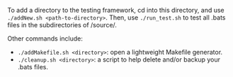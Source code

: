 
To add a directory to the testing framework, cd into this directory, and use `./addNew.sh <path-to-directory>`.
Then, use `./run_test.sh` to test all .bats files in the subdirectories of /source/. 

Other commands include:
- `./addMakefile.sh <directory>`: open a lightweight Makefile generator.
- `./cleanup.sh <directory>`: a script to help delete and/or backup your .bats files.

